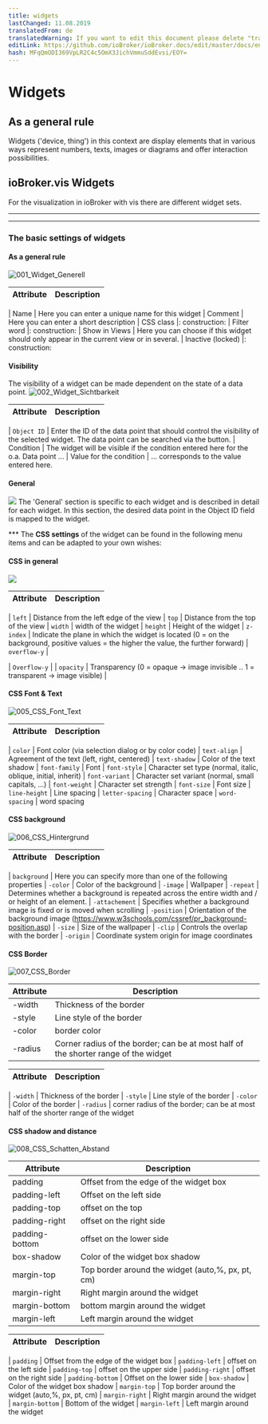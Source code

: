 ```yaml
---
title: widgets
lastChanged: 11.08.2019
translatedFrom: de
translatedWarning: If you want to edit this document please delete "translatedFrom" field, elsewise this document will be translated automatically again
editLink: https://github.com/ioBroker/ioBroker.docs/edit/master/docs/en/viz/widgets.md
hash: MFqQmODI369VpLR2C4c5OmX3JichVmmuSddEvsi/EOY=
---
```

# Widgets
## As a general rule
Widgets ('device, thing') in this context are display elements that in various ways represent numbers, texts, images or diagrams and offer interaction possibilities.

## **ioBroker.vis Widgets**
For the visualization in ioBroker with vis there are different widget sets.

-------------------------------------------------------------------------------  
-------------------------------------------------------------------------------

### The basic settings of widgets
#### As a general rule
![001_Widget_Generell](../../de/viz/media/vis_widgets_001_Widget_Generell.jpg)

| Attribute | Description |
|-----|----|

| Name | Here you can enter a unique name for this widget | Comment | Here you can enter a short description | CSS class |: construction: | Filter word |: construction: | Show in Views | Here you can choose if this widget should only appear in the current view or in several.
| Inactive (locked) |: construction:

#### **Visibility**
The visibility of a widget can be made dependent on the state of a data point.
![002_Widget_Sichtbarkeit](../../de/viz/media/vis_widgets-2_002_Widget_Sichtbarkeit.jpg)

| Attribute | Description |
|----|----|

| `Object ID` | Enter the ID of the data point that should control the visibility of the selected widget. The data point can be searched via the button.
| Condition | The widget will be visible if the condition entered here for the o.a. Data point ...
| Value for the condition | ... corresponds to the value entered here.

#### **General**
![](../../de/viz/media/vis_widgets_003_Widget_Allgemein.jpg) The 'General' section is specific to each widget and is described in detail for each widget.
In this section, the desired data point in the Object ID field is mapped to the widget.

*** The **CSS settings** of the widget can be found in the following menu items and can be adapted to your own wishes:

#### **CSS in general**
![](../../de/viz/media/vis_widgets_004_CSS_allgemein.jpg)

| Attribute | Description |
|-----|----|

| `left` | Distance from the left edge of the view | `top` | Distance from the top of the view | `width` | width of the widget | `height` | Height of the widget | `z-index` | Indicate the plane in which the widget is located (0 = on the background, positive values = the higher the value, the further forward) | `overflow-y` |

| `Overflow-y` |
| `opacity` | Transparency (0 = opaque -> image invisible .. 1 = transparent -> image visible) |

#### CSS Font & Text
![005_CSS_Font_Text](../../de/viz/media/vis_widgets_005_CSS_Font_Text.jpg)

| Attribute | Description |
|-----|----|

| `color` | Font color (via selection dialog or by color code) | `text-align` | Agreement of the text (left, right, centered) | `text-shadow` | Color of the text shadow | `font-family` | Font | `font-style` | Character set type (normal, italic, oblique, initial, inherit) | `font-variant` | Character set variant (normal, small capitals, ...) | `font-weight` | Character set strength | `font-size` | Font size | `line-height` | Line spacing | `letter-spacing` | Character space | `word-spacing` | word spacing

#### **CSS background**
![006_CSS_Hintergrund](../../de/viz/media/vis_widgets_006_CSS_Hintergrund.jpg)

| Attribute | Description |
|-----|-----|

| `background` | Here you can specify more than one of the following properties | `-color` | Color of the background | `-image` | Wallpaper | `-repeat` | Determines whether a background is repeated across the entire width and / or height of an element.
| `-attachement` | Specifies whether a background image is fixed or is moved when scrolling | `-position` | Orientation of the background image (https://www.w3schools.com/cssref/pr_background-position.asp) | `-size` | Size of the wallpaper | `-clip` | Controls the overlap with the border | `-origin` | Coordinate system origin for image coordinates

#### **CSS Border**
![007_CSS_Border](../../de/viz/media/vis_widgets_007_CSS_Border.jpg)

| Attribute | Description |
|----|----|
| -width | Thickness of the border | |
| -style | Line style of the border |
| -color | border color |
| -radius | Corner radius of the border; can be at most half of the shorter range of the widget |

| Attribute | Description |
|-----|----|

| `-width` | Thickness of the border | `-style` | Line style of the border | `-color` | Color of the border | `-radius` | corner radius of the border; can be at most half of the shorter range of the widget

#### CSS shadow and distance
![008_CSS_Schatten_Abstand](../../de/viz/media/vis_widgets_008_CSS_Schatten_Abstand.jpg)

| Attribute | Description |
|----|----|
| padding | Offset from the edge of the widget box |
| padding-left | Offset on the left side |
| padding-top | offset on the top |
| padding-right | offset on the right side |
| padding-bottom | offset on the lower side |
| box-shadow | Color of the widget box shadow |
| margin-top | Top border around the widget (auto,%, px, pt, cm) |
| margin-right | Right margin around the widget |
| margin-bottom | bottom margin around the widget |
| margin-left | Left margin around the widget |

| Attribute | Description |
|-----|----|

| `padding` | Offset from the edge of the widget box | `padding-left` | offset on the left side | `padding-top` | offset on the upper side | `padding-right` | offset on the right side | `padding-bottom` | Offset on the lower side | `box-shadow` | Color of the widget box shadow | `margin-top` | Top border around the widget (auto,%, px, pt, cm) | `margin-right` | Right margin around the widget | `margin-bottom` | Bottom of the widget | `margin-left` | Left margin around the widget